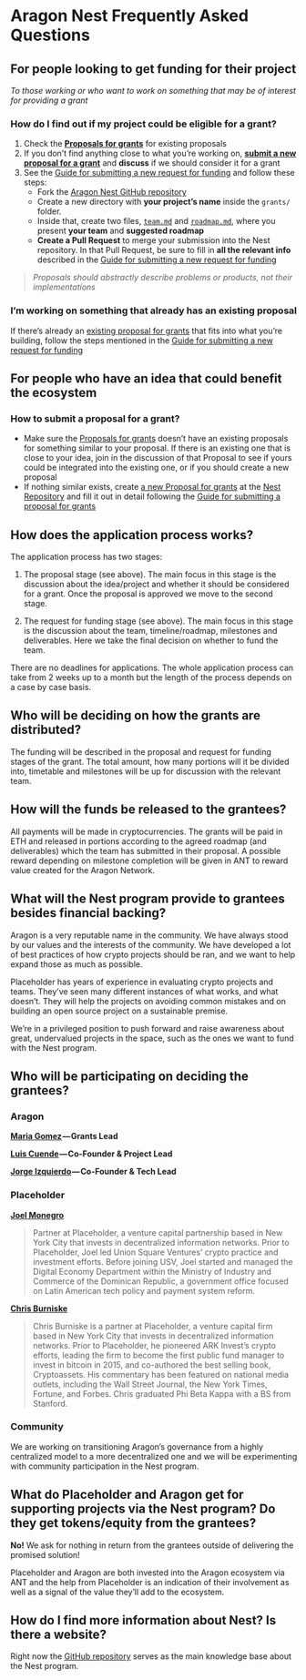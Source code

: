 # Aragon Nest Frequently Asked Questions

## **For people looking to get funding for their project**
_To those working or who want to work on something that may be of interest for providing a grant_

### **How do I find out if my project could be eligible for a grant?**
1. Check the [**Proposals for grants**](https://github.com/aragon/nest/issues) for existing proposals
2. If you don’t find anything close to what you’re working on, [**submit a new proposal for a grant**](https://github.com/aragon/nest/issues/new) and **discuss** if we should consider it for a grant
3. See the [Guide for submitting a new request for funding](Guide_for_submitting_a_request_for_funding.md) and follow these steps:
    - Fork the [Aragon Nest GitHub repository](https://github.com/aragon/nest)
    - Create a new directory with **your project’s name** inside the `grants/` folder. 
    - Inside that, create two files, [`team.md`](templates/team.md) and [`roadmap.md`](templates/roadmap.md), where you present **your team** and **suggested roadmap**
    - **Create a Pull Request** to merge your submission into the Nest repository. In that Pull Request, be sure to fill in **all the relevant info** described in the [Guide for submitting a new request for funding](Guide_for_submitting_a_request_for_funding.md)
> _Proposals should abstractly describe problems or products, not their implementations_

### **I’m working on something that already has an existing proposal**
If there’s already an [existing proposal for grants](https://github.com/aragon/nest/issues) that fits into what you’re building, follow the steps mentioned in the [Guide for submitting a new request for funding](Guide_for_submitting_a_request_for_funding.md)

## **For people who have an idea that could benefit the ecosystem**
### **How to submit a proposal for a grant?**
- Make sure the [Proposals for grants](https://github.com/aragon/nest/issues) doesn’t have an existing proposals for something similar to your proposal. If there is an existing one that is close to your idea, join in the discussion of that Proposal to see if yours could be integrated into the existing one, or if you should create a new proposal
- If nothing similar exists, create [a new Proposal for grants](https://github.com/aragon/nest/issues/new) at the [Nest Repository](https://github.com/aragon/nest/) and fill it out in detail following the [Guide for submitting a proposal for grants](Guide_for_submitting_a_proposal_for_grants.md)

## **How does the application process works?**
The application process has two stages:

1. The proposal stage (see above). The main focus in this stage is the discussion about the idea/project and whether it should be considered for a grant. Once the proposal is approved we move to the second stage.

2. The request for funding stage (see above). The main focus in this stage is the discussion about the team, timeline/roadmap, milestones and deliverables. Here we take the final decision on whether to fund the team.

There are no deadlines for applications. The whole application process can take from 2 weeks up to a month but the length of the process depends on a case by case basis.

## **Who will be deciding on how the grants are distributed?**
The funding will be described in the proposal and request for funding stages of the grant. The total amount, how many portions will it be divided into, timetable and milestones will be up for discussion with the relevant team.

## **How will the funds be released to the grantees?**
All payments will be made in cryptocurrencies. The grants will be paid in ETH and released in portions according to the agreed roadmap (and deliverables) which the team has submitted in their proposal. A possible reward depending on milestone completion will be given in ANT to reward value created for the Aragon Network.

## **What will the Nest program provide to grantees besides financial backing?**
Aragon is a very reputable name in the community. We have always stood by our values and the interests of the community. We have developed a lot of best practices of how crypto projects should be ran, and we want to help expand those as much as possible.

Placeholder has years of experience in evaluating crypto projects and teams. They’ve seen many different instances of what works, and what doesn’t. They will help the projects on avoiding common mistakes and on building an open source project on a sustainable premise.

We’re in a privileged position to push forward and raise awareness about great, undervalued projects in the space, such as the ones we want to fund with the Nest program.

## **Who will be participating on deciding the grantees?**

### **Aragon**

**[Maria Gomez](https://blog.aragon.one/team-interviews-maria-aragons-head-of-strategy-and-operations-17c2a758aaf3) — Grants Lead**

**[Luis Cuende](https://blog.aragon.one/team-interviews-luis-aragons-project-lead-c4916bb3cfb4) — Co-Founder & Project Lead**

**[Jorge Izquierdo](https://blog.aragon.one/team-interviews-jorge-aragons-tech-lead-dae54d7eacac) — Co-Founder & Tech Lead**

### **Placeholder**

[**Joel Monegro**](https://twitter.com/jmonegro)

> Partner at Placeholder, a venture capital partnership based in New York City that invests in decentralized information networks. Prior to Placeholder, Joel led Union Square Ventures’ crypto practice and investment efforts. Before joining USV, Joel started and managed the Digital Economy Department within the Ministry of Industry and Commerce of the Dominican Republic, a government office focused on Latin American tech policy and payment system reform.

[**Chris Burniske**](https://twitter.com/cburniske)

>Chris Burniske is a partner at Placeholder, a venture capital firm based in New York City that invests in decentralized information networks. Prior to Placeholder, he pioneered ARK Invest’s crypto efforts, leading the firm to become the first public fund manager to invest in bitcoin in 2015, and co-authored the best selling book, Cryptoassets. His commentary has been featured on national media outlets, including the Wall Street Journal, the New York Times, Fortune, and Forbes. Chris graduated Phi Beta Kappa with a BS from Stanford.

### **Community**

We are working on transitioning Aragon’s governance from a highly centralized model to a more decentralized one and we will be experimenting with community participation in the Nest program.

## **What do Placeholder and Aragon get for supporting projects via the Nest program? Do they get tokens/equity from the grantees?**
**No!** We ask for nothing in return from the grantees outside of delivering the promised solution!

Placeholder and Aragon are both invested into the Aragon ecosystem via ANT and the help from Placeholder is an indication of their involvement as well as a signal of the value they’ll add to the ecosystem.

## **How do I find more information about Nest? Is there a website?**
Right now the [GitHub repository](https://github.com/aragon/nest) serves as the main knowledge base about the Nest program.
